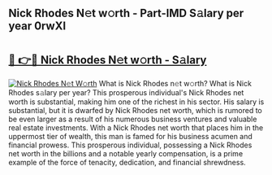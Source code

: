 ## Nick Rhodes N𝚎t w𝚘rth - Part-lMD S𝚊lary per year 0rwXI

# <h2><a href="http://gc3hs6.nevu.top/?p=Nick+Rhodes">🔗 👉🔴 Nick Rhodes N𝚎t w𝚘rth - S𝚊lary</a></h2>

[![Nick Rhodes N𝚎t W𝚘rth](https://i.imgur.com/Oavwk0R.jpeg)](http://gc3hs6.nevu.top/?p=Nick+Rhodes)
What is Nick Rhodes n𝚎t w𝚘rth? What is Nick Rhodes s𝚊lary per year?
This prosperous individual's Nick Rhodes net worth is substantial, making him one of the richest in his sector. His salary is substantial, but it is dwarfed by Nick Rhodes net worth, which is rumored to be even larger as a result of his numerous business ventures and valuable real estate investments. With a Nick Rhodes net worth that places him in the uppermost tier of wealth, this man is famed for his business acumen and financial prowess. This prosperous individual, possessing a Nick Rhodes net worth in the billions and a notable yearly compensation, is a prime example of the force of tenacity, dedication, and financial shrewdness.
